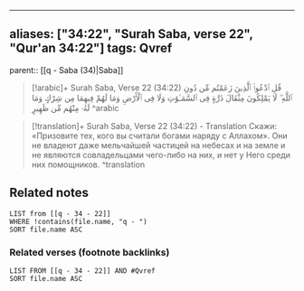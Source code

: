 
---
aliases: ["34:22", "Surah Saba, verse 22", "Qur'an 34:22"]
tags: Qvref
---

parent:: [[q - Saba (34)|Saba]]

> [!arabic]+ Surah Saba, Verse 22 (34:22)
> <span class="quran-arabic">قُلِ ٱدْعُوا۟ ٱلَّذِينَ زَعَمْتُم مِّن دُونِ ٱللَّهِ ۖ لَا يَمْلِكُونَ مِثْقَالَ ذَرَّةٍ فِى ٱلسَّمَـٰوَٰتِ وَلَا فِى ٱلْأَرْضِ وَمَا لَهُمْ فِيهِمَا مِن شِرْكٍ وَمَا لَهُۥ مِنْهُم مِّن ظَهِيرٍ</span>
^arabic

> [!translation]+ Surah Saba, Verse 22 (34:22) - Translation
> Скажи: «Призовите тех, кого вы считали богами наряду с Аллахом». Они не владеют даже мельчайшей частицей на небесах и на земле и не являются совладельцами чего-либо на них, и нет у Него среди них помощников.
^translation



## Related notes
```dataview
LIST from [[q - 34 - 22]]
WHERE !contains(file.name, "q - ")
SORT file.name ASC
```

### Related verses (footnote backlinks)
```dataview
LIST FROM [[q - 34 - 22]] AND #Qvref
SORT file.name ASC
```

